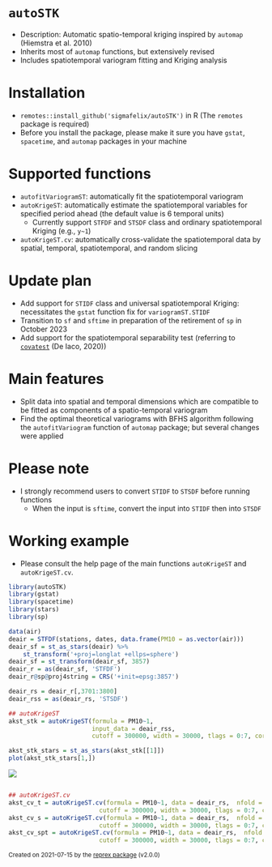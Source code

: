 # `autoSTK`
- Description: Automatic spatio-temporal kriging inspired by `automap` (Hiemstra et al. 2010)
- Inherits most of `automap` functions, but extensively revised
- Includes spatiotemporal variogram fitting and Kriging analysis

# Installation
- `remotes::install_github('sigmafelix/autoSTK')` in R (The `remotes` package is required)
- Before you install the package, please make it sure you have `gstat`, `spacetime`, and `automap` packages in your machine

# Supported functions
- `autofitVariogramST`: automatically fit the spatiotemporal variogram
- `autoKrigeST`: automatically estimate the spatiotemporal variables for specified period ahead (the default value is 6 temporal units)
    - Currently support `STFDF` and `STSDF` class and ordinary spatiotemporal Kriging (e.g., `y~1`)
- `autoKrigeST.cv`: automatically cross-validate the spatiotemporal data by spatial, temporal, spatiotemporal, and random slicing

# Update plan
- Add support for `STIDF` class and universal spatiotemporal Kriging: necessitates the `gstat` function fix for `variogramST.STIDF`
- Transition to `sf` and `sftime` in preparation of the retirement of `sp` in October 2023
- Add support for the spatiotemporal separability test (referring to [`covatest`](https://cran.r-project.org/web/packages/covatest/index.html) (De Iaco, 2020))

# __Main features__
+ Split data into spatial and temporal dimensions which are compatible to be fitted as components of a spatio-temporal variogram
+ Find the optimal theoretical variograms with BFHS algorithm following the `autofitVariogram` function of `automap` package; but several changes were applied

# Please note
- I strongly recommend users to convert `STIDF` to `STSDF` before running functions
    - When the input is `sftime`, convert the input into `STIDF` then into `STSDF`

# Working example
- Please consult the help page of the main functions `autoKrigeST` and `autoKrigeST.cv`.

``` r
library(autoSTK)
library(gstat)
library(spacetime)
library(stars)
library(sp)

data(air)
deair = STFDF(stations, dates, data.frame(PM10 = as.vector(air)))
deair_sf = st_as_stars(deair) %>%
    st_transform('+proj=longlat +ellps=sphere')
deair_sf = st_transform(deair_sf, 3857)
deair_r = as(deair_sf, 'STFDF')
deair_r@sp@proj4string = CRS('+init=epsg:3857')

deair_rs = deair_r[,3701:3800]
deair_rss = as(deair_rs, 'STSDF')

## autoKrigeST
akst_stk = autoKrigeST(formula = PM10~1, 
                       input_data = deair_rss, 
                       cutoff = 300000, width = 30000, tlags = 0:7, cores = 8)

akst_stk_stars = st_as_stars(akst_stk[[1]])
plot(akst_stk_stars[1,])
```

![](https://i.imgur.com/xDadzlJ.png)

``` r

## autoKrigeST.cv
akst_cv_t = autoKrigeST.cv(formula = PM10~1, data = deair_rs,  nfold = 3, fold_dim = 'temporal', 
                         cutoff = 300000, width = 30000, tlags = 0:7, cores = 8)
akst_cv_s = autoKrigeST.cv(formula = PM10~1, data = deair_rs,  nfold = 3, fold_dim = 'spatial', 
                         cutoff = 300000, width = 30000, tlags = 0:7, cores = 8)
akst_cv_spt = autoKrigeST.cv(formula = PM10~1, data = deair_rs,  nfold = 4, fold_dim = 'spacetime', 
                         cutoff = 300000, width = 30000, tlags = 0:7, cores = 8)

```

<sup>Created on 2021-07-15 by the [reprex package](https://reprex.tidyverse.org) (v2.0.0)</sup>

